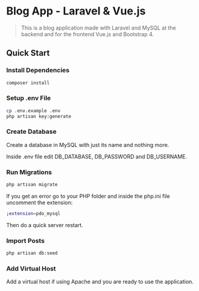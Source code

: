 # Blog App - Laravel & Vue.js

> This is a blog application made with Laravel and MySQL at the backend and for the frontend Vue.js and Bootstrap 4.

## Quick Start

### Install Dependencies
``` bash
composer install
```

### Setup .env File
``` bash
cp .env.example .env
php artisan key:generate
```

### Create Database
Create a database in MySQL with just its name and nothing more.

Inside .env file edit DB_DATABASE, DB_PASSWORD and DB_USERNAME.

### Run Migrations
``` bash
php artisan migrate
```
If you get an error go to your PHP folder and inside the php.ini file uncomment the extension:
``` bash
;extension=pdo_mysql
```
Then do a quick server restart.

### Import Posts
``` bash
php artisan db:seed
```

### Add Virtual Host
Add a virtual host if using Apache and you are ready to use the application.
